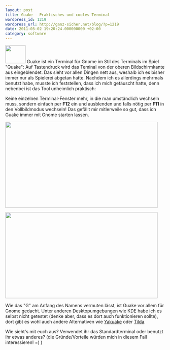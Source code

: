 ```yaml
---
layout: post
title: Guake - Praktisches und cooles Terminal
wordpress_id: 1219
wordpress_url: http://ganz-sicher.net/blog/?p=1219
date: 2011-05-02 19:20:24.000000000 +02:00
category: software
---
```

<img class="lefticon" title="guake_logo" src="{{site.baseurl}}/wp-content/uploads/guake_logo.png" alt="" width="64" height="56" />
Guake ist ein Terminal für Gnome im Stil des Terminals im Spiel "Quake": Auf Tastendruck wird das Teminal von der oberen Bildschirmkante aus eingeblendet. Das sieht vor allen Dingen nett aus, weshalb ich es bisher immer nur als Spielerei abgetan hatte. Nachdem ich es allerdings mehrmals benutzt habe, musste ich feststellen, dass ich mich getäuscht hatte, denn nebenbei ist das Tool unheimlich praktisch:
<!--more-->

Keine einzelnen Terminal-Fenster mehr, in die man umständlich wechseln muss, sondern einfach per **F12** ein und ausblenden und falls nötig per <strong>F11</strong> in den Vollbildmodus wechseln! Das gefällt mir mitlerweile so gut, dass ich Guake immer mit Gnome starten lassen.

<a href="{{site.baseurl}}/wp-content/uploads/Guake-Screen.png"><img class="borderimg centered" title="Guake-Screen" src="{{site.baseurl}}/wp-content/uploads/Guake-Screen.png" alt="" width="480" height="270" /></a>

<a href="{{site.baseurl}}/wp-content/uploads/Guake-Screenshot-2.png"><img class="borderimg centered" title="Guake-Screenshot-2" src="{{site.baseurl}}/wp-content/uploads/Guake-Screenshot-2.png" alt="" width="480" height="270" /></a>

Wie das "G" am Anfang des Namens vermuten lässt, ist Guake vor allem für Gnome gedacht. Unter anderen Desktopumgebungen wie KDE habe ich es selbst nicht getestet (denke aber, dass es dort auch funktionieren sollte), dort gibt es wohl auch andere Alternativen wie <a href="http://yakuake.kde.org/">Yakuake</a> oder <a href="http://tilda.sourceforge.net/">Tilda</a>.

Wie sieht's mit euch aus? Verwendet ihr das Standardterminal oder benutzt ihr etwas anderes? (die Gründe/Vorteile würden mich in diesem Fall interessieren! =) )
